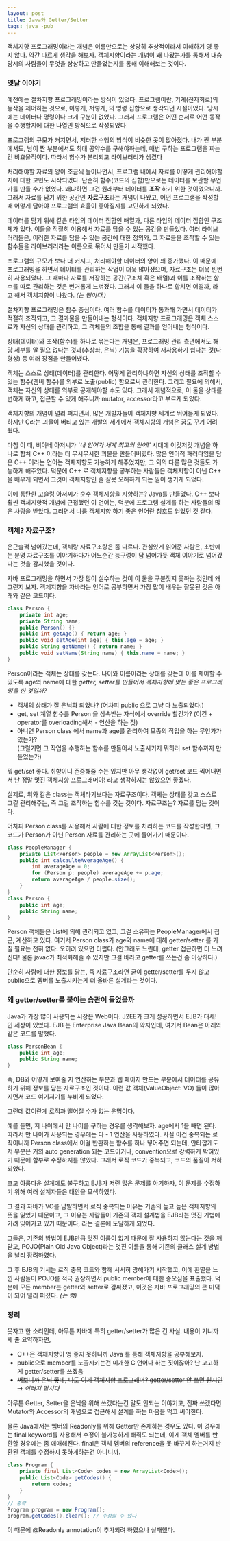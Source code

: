 ```yaml
---
layout: post
title: Java와 Getter/Setter
tags: java -pub
---
```


객체지향 프로그래밍이라는 개념은 이름만으로는 상당히 추상적이라서 이해하기 영 좋지 않다. 약간 다르게 생각을 해보자. 객체지향이라는 개념이 왜 나왔는가를 통해서 대충 당시의 사람들이 무엇을 상상하고 만들었는지를 통해 이해해보는 것이다.

### 옛날 이야기 ###

예전에는 절차지향 프로그래밍이라는 방식이 있었다. 프로그램이란, 기계(전자회로)의 동작을 제어하는 것으로, 이렇게, 저렇게, 의 명령 집합으로 생각되던 시절이었다. 당시에는 데이터나 명령이나 크게 구분이 없었다. 그래서 프로그램은 어떤 순서로 어떤 동작을 수행할지에 대한 나열인 방식으로 작성되었다

프로그램의 규모가 커지면서, 저러한 수행의 방식이 비슷한 곳이 많아졌다. 내가 짠 부분에서도, 남이 짠 부분에서도 최대 공약수를 구해야하는데, 매번 구하는 프로그램을 짜는 건 비효율적이다. 따라서 함수가 분리되고 라이브러리가 생겼다

처리해야할 자료의 양이 조금씩 늘어나면서, 프로그램 내에서 자료를 어떻게 관리해야할 지에 대한 고민도 시작되었다. 단순히 함수(코드의 집합)만으로는 데이터를 보관할 무언가를 만들 수가 없었다. 왜냐하면 그건 원래부터 데이터를 **조작** 하기 위한 것이었으니까.  
그래서 자료를 담기 위한 공간인 **자료구조**라는 개념이 나왔고, 어떤 프로그램을 작성할 때 어떻게 담아야 프로그램의 효율이 좋아질지를 고민하게 되었다.

데이터를 담기 위해 같은 타입의 데이터 집합인 배열과, 다른 타입의 데이터 집합인 구조체가 있다. 이들을 적절히 이용해서 자료를 담을 수 있는 공간을 만들었다. 여러 라이브러리들은, 이러한 자료를 담을 수 있는 공간에 대한 정의와, 그 자료들을 조작할 수 있는 함수들을 라이브러리라는 이름으로 묶어서 만들기 시작했다.

프로그램의 규모가 보다 더 커지고, 처리해야할 데이터의 양이 꽤 증가했다. 이 때문에 프로그래밍을 하면서 데이터를 관리하는 작업이 더욱 많아졌으며, 자료구조는 더욱 빈번히 사용되었다. 그 때마다 자료를 저장하는 공간(구조체 혹은 배열)과 이를 조작하는 함수를 따로 관리하는 것은 번거롭게 느껴졌다. 그래서 이 둘을 하나로 합치면 어떨까, 라고 해서 객체지향이 나왔다. *(는 뻥이다.)*

절차지향 프로그래밍은 함수 중심이다. 여러 함수를 데이터가 통과해 가면서 데이터가 적절히 조작되고, 그 결과물을 만들어내는 형식이다. 객체지향 프로그래밍은 객체 스스로가 자신의 상태를 관리하고, 그 객체들의 조합을 통해 결과를 얻어내는 형식이다.

상태(데이터)와 조작(함수)를 하나로 묶는다는 개념은, 프로그래밍 관리 측면에서도 해당 세부를 알 필요 없다는 것과(추상화, 은닉) 기능을 확장하여 재사용하기 쉽다는 것(다형성) 등 여러 장점을 만들어냈다.

객체는 스스로 상태(데이터)를 관리한다. 어떻게 관리하냐하면 자신의 상태를 조작할 수 있는 함수(멤버 함수)를 외부로 노출(public) 함으로써 관리한다. 그리고 필요에 의해서, 객체는 자신의 상태를 외부로 공개해야할 수도 있다. 그래서 개념적으로, 이 둘을 상태를 변하게 하고, 접근할 수 있게 해주니까 mutator, accessor라고 부르게 되었다.

객체지향의 개념이 널리 퍼지면서, 많은 개발자들이 객체지향 세계로 뛰어들게 되었다. 하지만 C라는 괴물이 버티고 있는 개발의 세계에서 객체지향의 개념은 꿈도 꾸기 어려웠다.

마침 이 때, 비야네 아저씨가 *'내 언어가 세계 최고의 언어!'* 시대에 이것저것 개념을 하나로 합쳐 C++ 이라는 더 무시무시한 괴물을 만들어버렸다. 많은 언어적 패러다임을 담은 C++ 이라는 언어는 객체지향도 가능하게 해주었지만, 그 외의 다른 많은 것들도 가능하게 해주었다. 덕분에 C++ 로 객체지향을 공부하는 사람들은 객체지향이 아닌 C++ 을 배우게 되면서 그것이 객체지향인 줄 잘못 오해하게 되는 일이 생기게 되었다.

이에 통탄한 고슬링 아저씨가 순수 객체지향을 지향하는? Java를 만들었다. C++ 보다 훨씬 객체지향적 개념에 근접했던 이 언어는, 덕분에 프로그램 설계를 하는 사람들의 많은 사랑을 받았다. 그러면서 나름 객체지향 하기 좋은 언어란 칭호도 얻었던 것 같다.

### 객체? 자료구조? ###

은근슬쩍 넘어갔는데, 객체랑 자료구조랑은 좀 다르다. 관심있게 읽어준 사람은, 초반에는 분명 자료구조를 이야기하다가 어느순간 능구렁이 담 넘어가듯 객체 이야기로 넘어갔다는 것을 감지했을 것이다.

자바 프로그래밍을 하면서 가장 많이 실수하는 것이 이 둘을 구분짓지 못하는 것인데 왜 그런지 보자. 객체지향을 자바라는 언어로 공부하면서 가장 많이 배우는 잘못된 것은 아래와 같은 코드이다.

```java
class Person {
    private int age;
    private String name;
    public Person() {}
    public int getAge() { return age; }
    public void setAge(int age) { this.age = age; }
    public String getName() { return name; }
    public void setName(String name) { this.name = name; }
}
```

Person이라는 객체는 상태를 갖는다. 나이와 이름이라는 상태를 갖는데 이를 제어할 수 있도록 age와 name에 대한 *getter, setter를 만들어서 객체지향에 맞는 좋은 프로그래밍을 한 것일까?*

* 객체의 상태가 잘 은닉화 되었나? (어차피 public 으로 그냥 다 노출되었다.)
* get, set 계열 함수를 Person 을 상속받는 자식에서 override 할건가? (이건 + operator를 overloading해서 - 연산을 하는 짓)
* 아니면 Person class 에서 name과 age를 관리하여 모종의 작업을 하는 무언가가 있는가?  
  (그럴거면 그 작업을 수행하는 함수를 만들어서 노출시키지 뭐하러 set 함수까지 만들었는가)

뭐 get/set 좋다. 취향이니 존중해줄 수는 있지만 아무 생각없이 get/set 코드 찍어내면서 난 정말 멋진 객체지향 프로그래머야! 라고 생각하지는 않았으면 좋겠다.

실제로, 위와 같은 class는 객체라기보다는 자료구조이다. 객체는 상태를 갖고 스스로 그걸 관리해주는, 즉 그걸 조작하는 함수를 갖는 것이다. 자료구조는? 자료를 담는 것이다.

어차피 Person class를 사용해서 사람에 대한 정보를 처리하는 코드를 작성한다면, 그 코드가 Person가 아닌 Person 자료를 관리하는 곳에 들어가기 때문이다.

```java
class PeopleManager {
    private List<Person> people = new ArrayList<Person>();
    public int calcaulteAverageAge() {
        int averageAge = 0;
        for (Person p: people) averageAge += p.age;
        return averageAge / people.size();
    }
}
class Person {
    public int age;
    public String name;
}
```

Person 객체들은 List에 의해 관리되고 있고, 그걸 소유하는 PeopleManager에서 접근, 계산하고 있다.
여기서 Person class가 age와 name에 대해 getter/setter 를 가질 필요는 전혀 없다. 오히려 있으면 더럽다. (안그래도 느린데, getter 접근하면 더 느려진다! 물론 javac가 최적화해줄 수 있지만 그걸 바라고 getter를 쓰는건 좀 이상하다.)

단순히 사람에 대한 정보를 담는, 즉 자료구조라면 굳이 getter/setter를 두지 않고 public으로 멤버를 노출시키는게 더 올바른 설계라는 것이다.

### 왜 getter/setter를 붙이는 습관이 들었을까 ###

Java가 가장 많이 사용되는 시장은 Web이다. J2EE가 크게 성공하면서 EJB가 대세! 인 세상이 있었다. EJB 는 Enterprise Java Bean의 약자인데, 여기서 Bean은 아래와 같은 코드를 말했다.

```java
class PersonBean {
    public int age;
    public String name;
}
```

즉, DB와 어떻게 보여줄 지 연산하는 부분과 웹 페이지 만드는 부분에서 데이터를 공유하기 위해 정보를 담는 자료구조인 것이다. 이런 값 객체(ValueObject: VO) 들이 많아지면서 코드 여기저기를 누비게 되었다.

그런데 값이란게 로직과 떨어질 수가 없는 운명이다.

예를 들면, 저 나이에서 만 나이를 구하는 경우를 생각해보자. age에서 1을 빼면 된다. 따라서 만 나이가 사용되는 경우에는 다 - 1 연산을 사용하였다. 사실 이건 중복되는 로직이니까 Person class에서 이걸 반환하는 함수를 하나 넣어주면 되는데, 안타깝게도 저 부분은 거의 auto generation 되는 코드이거나, convention으로 강력하게 박혀있기 때문에 함부로 수정하지를 않았다. 그래서 로직 코드가 중복되고, 코드의 품질이 저하되었다.


크고 아름다운 설계에도 불구하고 EJB가 저런 많은 문제를 야기하자, 이 문제를 수정하기 위해 여러 설계자들은 대안을 모색하였다.

그 결과 자바가 VO를 남발하면서 로직 중복되는 이유는 기존의 높고 높은 객체지향의 뜻을 잃었기 때문이고, 그 이유는 사람들이 기존의 객체 설계법을 EJB라는 멋진 기법에 가려 잊어가고 있기 때문이다, 라는 결론에 도달하게 되었다.

그들은, 기존의 방법이 EJB만큼 멋진 이름이 없기 때문에 잘 사용하지 않는다는 것을 깨닫고, POJO(Plain Old Java Object)라는 멋진 이름을 통해 기존의 클래스 설계 방법을 널리 장려하였다.

그 후 EJB의 기세는 로직 중복 코드와 함께 서서히 망해가기 시작했고, 이에 환멸을 느낀 사람들이 POJO를 적극 권장하면서 public member에 대한 증오심을 표출했다. 덕분에 모든 member는 getter와 setter로 감싸졌고, 이것은 자바 프로그래밍의 큰 미덕이 되어 널리 퍼졌다. *(는 뻥)*

### 정리 ###

웃자고 한 소리인데, 아무튼 자바에 특히 getter/setter가 많은 건 사실.
내용이 기니까 세 줄 요약하자면,

* C++은 객체지향이 영 좋지 못하니까 Java 를 통해 객체지향을 공부해보자.
* public으로 member를 노출시키는건 미개한 C 언어나 하는 짓이잖아? 난 고고하게 getter/setter를 쓰겠음
* ~~써보니까 은닉 좋네, 나도 이제 객체지향 프로그래머? getter/setter 안 쓰면 원시인ㅋ~~ *이러지 맙시다*


아무튼 Getter, Setter을 은닉을 위해 쓰겠다는건 말도 안되는 이야기고, 진짜 쓰겠다면 Mutator와 Accessor의 개념으로 접근해서 설계를 하는 마음을 먹고 써야한다.

물론 Java에서는 멤버의 Readonly를 위해 Getter만 존재하는 경우도 있다. 이 경우에는 final keyword를 사용해서 수정이 불가능하게 해줘도 되는데, 이게 객체 멤버를 반환할 경우에는 좀 애매해진다. final은 객체 멤버의 reference을 못 바꾸게 하는거지 반환된 객체를 수정하지 못하게하는건 아니니까.

```java
class Program {
    private final List<Code> codes = new ArrayList<Code>();
    public List<Code> getCodes() {
        return codes;
    }
}
// 중략
Program program = new Program();
program.getCodes().clear(); // 수정할 수 있다
```

이 때문에 @Readonly annotation이 추가되려 하였으나 실패했다.
